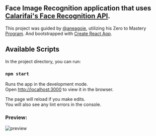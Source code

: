 ## Face Image Recognition application that uses [Calarifai's Face Recognition API](https://www.clarifai.com/models/face-detection-image-recognition-model-a403429f2ddf4b49b307e318f00e528b-detection).
This project was guided by [@aneagoie](https://github.com/aneagoie), utilizing his Zero to Mastery [Program](https://www.udemy.com/course/the-complete-web-developer-zero-to-mastery/). And bootstrapped with [Create React App](https://github.com/facebook/create-react-app).


## Available Scripts

In the project directory, you can run:

### `npm start`

Runs the app in the development mode.<br />
Open [http://localhost:3000](http://localhost:3000) to view it in the browser.

The page will reload if you make edits.<br />
You will also see any lint errors in the console.


### Preview:

![preview](https://user-images.githubusercontent.com/50973399/71714424-e739af00-2db1-11ea-9bd1-3433d8a31f3b.png)
